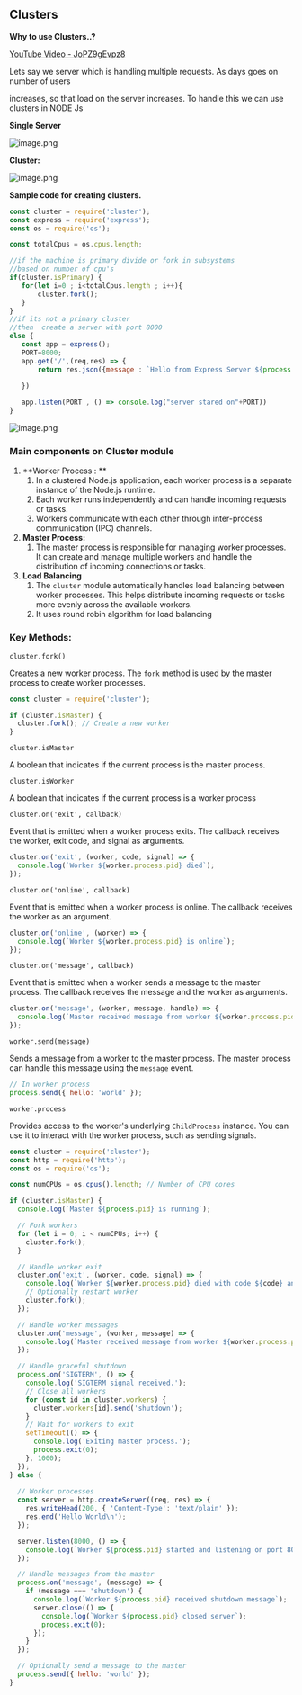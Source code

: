 ## Clusters

**Why to use Clusters..?**

[YouTube Video - JoPZ9gEvpz8](https://www.youtube.com/watch?v=JoPZ9gEvpz8)


Lets say we  server which is handling multiple requests. As days goes on  number of users

increases, so that load on the server increases. To handle this we can use clusters  in NODE Js


**Single Server**

![image.png](https://eraser.imgix.net/workspaces/TNMNzgWrRMo3BFe2Nh7o/2TpPe0m2nPZODyVZctbl8Rh7kLL2/13wvtesi_ZB5ETy30cz1l.png?ixlib=js-3.7.0 "image.png")



**Cluster:**


![image.png](https://eraser.imgix.net/workspaces/TNMNzgWrRMo3BFe2Nh7o/2TpPe0m2nPZODyVZctbl8Rh7kLL2/ZWu9dVplT-RglmTN18qUf.png?ixlib=js-3.7.0 "image.png")



**Sample code for creating clusters.**


```javascript
const cluster = require('cluster');
const express = require('express');
const os = require('os');

const totalCpus = os.cpus.length;

//if the machine is primary divide or fork in subsystems
//based on number of cpu's
if(cluster.isPrimary) {
   for(let i=0 ; i<totalCpus.length ; i++){
       cluster.fork();
   }
}
//if its not a primary cluster 
//then  create a server with port 8000
else {
   const app = express();
   PORT=8000;
   app.get('/',(req,res) => {
       return res.json({message : `Hello from Express Server ${process.pid}`})

   })
   
   app.listen(PORT , () => console.log("server stared on"+PORT))
}
```


![image.png](https://eraser.imgix.net/workspaces/TNMNzgWrRMo3BFe2Nh7o/2TpPe0m2nPZODyVZctbl8Rh7kLL2/wK4T-pij5X4jVkigU8D18.png?ixlib=js-3.7.0 "image.png")



### Main components on Cluster module
1. **Worker Process : **
    1. In a clustered Node.js application, each worker process is a separate instance of the Node.js runtime. 
    2. Each worker runs independently and can handle incoming requests or tasks. 
    3. Workers communicate with each other through inter-process communication (IPC) channels.
2. **Master Process:**
    1. The master process is responsible for managing worker processes. It can create and manage multiple workers and handle the distribution of incoming connections or tasks.
3. **Load Balancing**
    1. The `cluster`  module automatically handles load balancing between worker processes. This helps distribute incoming requests or tasks more evenly across the available workers.
    2. It uses round robin algorithm for  load balancing


### Key Methods:
`cluster.fork()` 

Creates a new worker process. The `fork` method is used by the master process to create worker processes.



```javascript
const cluster = require('cluster');

if (cluster.isMaster) {
  cluster.fork(); // Create a new worker
}
```
`cluster.isMaster` 

A boolean that indicates if the current process is the master process.



`cluster.isWorker` 

A boolean that indicates if the current process is a worker process



`cluster.on('exit', callback)` 

Event that is emitted when a worker process exits. The callback receives the worker, exit code, and signal as arguments.



```javascript
cluster.on('exit', (worker, code, signal) => {
  console.log(`Worker ${worker.process.pid} died`);
});
```


`cluster.on('online', callback)` 

Event that is emitted when a worker process is online. The callback receives the worker as an argument.

```javascript
cluster.on('online', (worker) => {
  console.log(`Worker ${worker.process.pid} is online`);
});
```


`cluster.on('message', callback)` 

Event that is emitted when a worker sends a message to the master process. The callback receives the message and the worker as arguments.



```javascript
cluster.on('message', (worker, message, handle) => {
  console.log(`Master received message from worker ${worker.process.pid}:`, message);
});
```


`worker.send(message)` 

Sends a message from a worker to the master process. The master process can handle this message using the `message` event.

```javascript
// In worker process
process.send({ hello: 'world' });
```
`worker.process` 

Provides access to the worker's underlying `ChildProcess` instance. You can use it to interact with the worker process, such as sending signals.





```javascript
const cluster = require('cluster');
const http = require('http');
const os = require('os');

const numCPUs = os.cpus().length; // Number of CPU cores

if (cluster.isMaster) {
  console.log(`Master ${process.pid} is running`);

  // Fork workers
  for (let i = 0; i < numCPUs; i++) {
    cluster.fork();
  }

  // Handle worker exit
  cluster.on('exit', (worker, code, signal) => {
    console.log(`Worker ${worker.process.pid} died with code ${code} and signal ${signal}`);
    // Optionally restart worker
    cluster.fork();
  });

  // Handle worker messages
  cluster.on('message', (worker, message) => {
    console.log(`Master received message from worker ${worker.process.pid}:`, message);
  });

  // Handle graceful shutdown
  process.on('SIGTERM', () => {
    console.log('SIGTERM signal received.');
    // Close all workers
    for (const id in cluster.workers) {
      cluster.workers[id].send('shutdown');
    }
    // Wait for workers to exit
    setTimeout(() => {
      console.log('Exiting master process.');
      process.exit(0);
    }, 1000);
  });
} else {
  
  // Worker processes
  const server = http.createServer((req, res) => {
    res.writeHead(200, { 'Content-Type': 'text/plain' });
    res.end('Hello World\n');
  });

  server.listen(8000, () => {
    console.log(`Worker ${process.pid} started and listening on port 8000`);
  });

  // Handle messages from the master
  process.on('message', (message) => {
    if (message === 'shutdown') {
      console.log(`Worker ${process.pid} received shutdown message`);
      server.close(() => {
        console.log(`Worker ${process.pid} closed server`);
        process.exit(0);
      });
    }
  });

  // Optionally send a message to the master
  process.send({ hello: 'world' });
}
```




